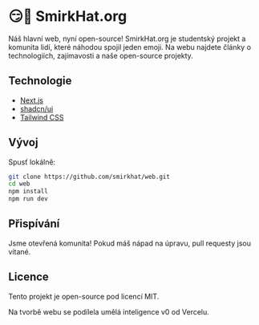 # 😏🎩 SmirkHat.org  

Náš hlavní web, nyní open-source! SmirkHat.org je studentský projekt a komunita lidí, které náhodou spojil jeden emoji. Na webu najdete články o technologiích, zajímavosti a naše open-source projekty.  

## Technologie  
- [Next.js](https://nextjs.org/)
- [shadcn/ui](https://ui.shadcn.com/)
- [Tailwind CSS](https://tailwindcss.com/)

## Vývoj  
Spusť lokálně:  
```bash
git clone https://github.com/smirkhat/web.git
cd web
npm install
npm run dev
```

## Přispívání

Jsme otevřená komunita! Pokud máš nápad na úpravu, pull requesty jsou vítané.


## Licence

Tento projekt je open-source pod licencí MIT.

Na tvorbě webu se podílela umělá inteligence v0 od Vercelu.
